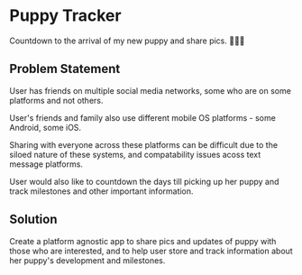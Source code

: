 # Puppy Tracker
Countdown to the arrival of my new puppy and share pics. 🐾🐶🎉

## Problem Statement
User has friends on multiple social media networks, some who are on some platforms and not others.

User's friends and family also use different mobile OS platforms - some Android, some iOS. 

Sharing with everyone across these platforms can be difficult due to the siloed nature of these systems, and compatability issues acoss text message platforms. 

User would also like to countdown the days till picking up her puppy and track milestones and other important information. 

## Solution
Create a platform agnostic app to share pics and updates of puppy with those who are interested, and to help user store and track information about her puppy's development and milestones. 

